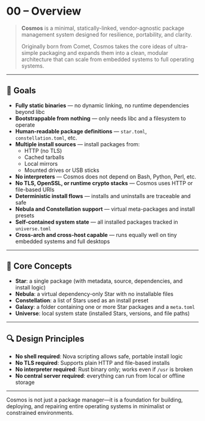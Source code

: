 # 00 – Overview

> **Cosmos** is a minimal, statically-linked, vendor-agnostic package management system designed for resilience, portability, and clarity.
>
> Originally born from Comet, Cosmos takes the core ideas of ultra-simple packaging and expands them into a clean, modular architecture that can scale from embedded systems to full operating systems.

---

## 🚀 Goals

- **Fully static binaries** — no dynamic linking, no runtime dependencies beyond libc
- **Bootstrappable from nothing** — only needs libc and a filesystem to operate
- **Human-readable package definitions** — `star.toml`, `constellation.toml`, etc.
- **Multiple install sources** — install packages from:
  - HTTP (no TLS)
  - Cached tarballs
  - Local mirrors
  - Mounted drives or USB sticks
- **No interpreters** — Cosmos does not depend on Bash, Python, Perl, etc.
- **No TLS, OpenSSL, or runtime crypto stacks** — Cosmos uses HTTP or file-based URIs
- **Deterministic install flows** — installs and uninstalls are traceable and safe
- **Nebula and Constellation support** — virtual meta-packages and install presets
- **Self-contained system state** — all installed packages tracked in `universe.toml`
- **Cross-arch and cross-host capable** — runs equally well on tiny embedded systems and full desktops

---

## 🧰 Core Concepts

- **Star**: a single package (with metadata, source, dependencies, and install logic)
- **Nebula**: a virtual dependency-only Star with no installable files
- **Constellation**: a list of Stars used as an install preset
- **Galaxy**: a folder containing one or more Star packages and a `meta.toml`
- **Universe**: local system state (installed Stars, versions, and file paths)

---

## 🔍 Design Principles

- **No shell required**: Nova scripting allows safe, portable install logic
- **No TLS required**: Supports plain HTTP and file-based installs
- **No interpreter required**: Rust binary only; works even if `/usr` is broken
- **No central server required**: everything can run from local or offline storage

---

Cosmos is not just a package manager—it is a foundation for building, deploying, and repairing entire operating systems in minimalist or constrained environments.

